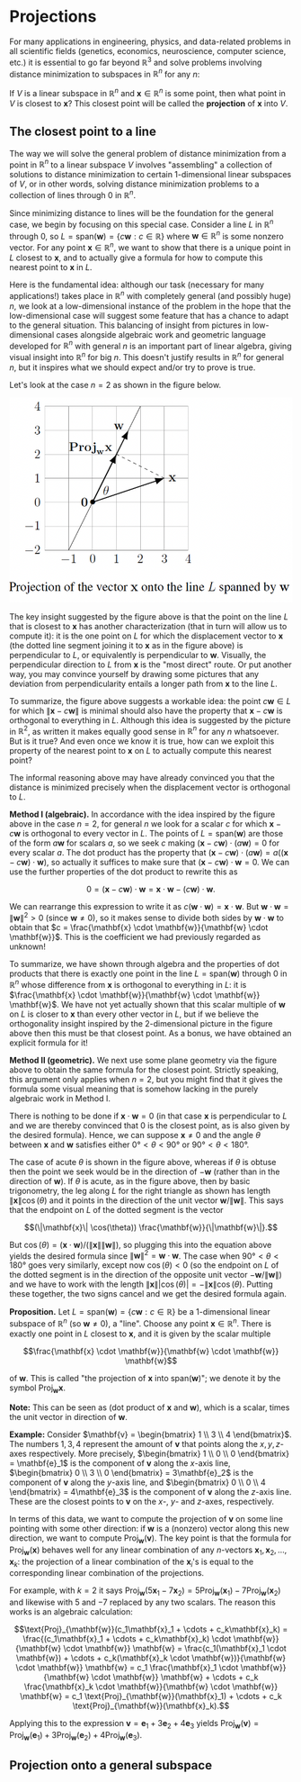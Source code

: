 # Projections

For many applications in engineering, physics, and data-related problems in all scientific fields (genetics, economics, neuroscience, computer science, etc.) it is essential to go far beyond $\mathbb{R}^3$ and solve problems involving distance minimization to subspaces in $\mathbb{R}^n$ for any $n$:

If $V$ is a linear subspace in $\mathbb{R}^n$ and $\mathbf{x} \in \mathbb{R}^n$ is some point, then what point in $V$ is closest to $\mathbf{x}$? This closest point will be called the **projection** of $\mathbf{x}$ into $V$.

## The closest point to a line

The way we will solve the general problem of distance minimization from a point in $\mathbb{R}^n$ to a linear subspace $V$ involves "assembling" a collection of solutions to distance minimization to certain $1$-dimensional linear subspaces of $V$, or in other words, solving distance minimization problems to a collection of lines through $0$ in $\mathbb{R}^n$.

Since minimizing distance to lines will be the foundation for the general case, we begin by focusing on this special case. Consider a line $L$ in $\mathbb{R}^n$ through $0$, so $L = \text{span}(\mathbf{w}) = \{c\mathbf{w} : c \in \mathbb{R}\}$ where $\mathbf{w} \in \mathbb{R}^n$ is some nonzero vector. For any point $\mathbf{x} \in \mathbb{R}^n$, we want to show that there is a unique point in $L$ closest to $\mathbf{x}$, and to actually give a formula for how to compute this nearest point to $\mathbf{x}$ in $L$. 

Here is the fundamental idea: although our task (necessary for many applications!) takes place in $\mathbb{R}^n$ with completely general (and possibly huge) $n$, we look at a low-dimensional instance of the problem in the hope that the low-dimensional case will suggest some feature that has a chance to adapt to the general situation. This balancing of insight from pictures in low-dimensional cases alongside algebraic work and geometric language developed for $\mathbb{R}^n$ with general $n$ is an important part of linear algebra, giving visual insight into $\mathbb{R}^n$ for big $n$. This doesn't justify results in $\mathbb{R}^n$ for general $n$, but it inspires what we should expect and/or try to prove is true.

Let's look at the case $n = 2$ as shown in the figure below.

![Projection of the vector x onto the line L spanned by w](proj2.png)

The key insight suggested by the figure above is that the point on the line $L$ that is closest to $\mathbf{x}$ has another characterization (that in turn will allow us to compute it): it is the one point on $L$ for which the displacement vector to $\mathbf{x}$ (the dotted line segment joining it to $\mathbf{x}$ as in the figure above) is perpendicular to $L$, or equivalently is perpendicular to $\mathbf{w}$. Visually, the perpendicular direction to $L$ from $\mathbf{x}$ is the "most direct" route. Or put another way, you may convince yourself by drawing some pictures that any deviation from perpendicularity entails a longer path from $\mathbf{x}$ to the line $L$.

To summarize, the figure above suggests a workable idea: the point $c\mathbf{w} \in L$ for which $\|\mathbf{x} - c\mathbf{w}\|$ is minimal should also have the property that $\mathbf{x} - c\mathbf{w}$ is orthogonal to everything in $L$. Although this idea is suggested by the picture in $\mathbb{R}^2$, as written it makes equally good sense in $\mathbb{R}^n$ for any $n$ whatsoever. But is it true? And even once we know it is true, how can we exploit this property of the nearest point to $\mathbf{x}$ on $L$ to actually compute this nearest point?

The informal reasoning above may have already convinced you that the distance is minimized precisely when the displacement vector is orthogonal to $L$.

**Method I (algebraic).** In accordance with the idea inspired by the figure above in the case $n = 2$, for general $n$ we look for a scalar $c$ for which $\mathbf{x} - c\mathbf{w}$ is orthogonal to every vector in $L$. The points of $L = \text{span}(\mathbf{w})$ are those of the form $a\mathbf{w}$ for scalars $a$, so we seek $c$ making $(\mathbf{x} - c\mathbf{w}) \cdot (a\mathbf{w}) = 0$ for every scalar $a$. The dot product has the property that $(\mathbf{x} - c\mathbf{w}) \cdot (a\mathbf{w}) = a((\mathbf{x} - c\mathbf{w}) \cdot \mathbf{w})$, so actually it suffices to make sure that $(\mathbf{x} - c\mathbf{w}) \cdot \mathbf{w} = 0$. We can use the further properties of the dot product to rewrite this as

$$0 = (\mathbf{x} - c\mathbf{w}) \cdot \mathbf{w} = \mathbf{x} \cdot \mathbf{w} - (c\mathbf{w}) \cdot \mathbf{w}.$$

We can rearrange this expression to write it as $c(\mathbf{w} \cdot \mathbf{w}) = \mathbf{x} \cdot \mathbf{w}$. But $\mathbf{w} \cdot \mathbf{w} = \|\mathbf{w}\|^2 > 0$ (since $\mathbf{w} \neq 0$), so it makes sense to divide both sides by $\mathbf{w} \cdot \mathbf{w}$ to obtain that $c = \frac{\mathbf{x} \cdot \mathbf{w}}{\mathbf{w} \cdot \mathbf{w}}$. This is the coefficient we had previously regarded as unknown! 

To summarize, we have shown through algebra and the properties of dot products that there is exactly one point in the line $L = \text{span}(\mathbf{w})$ through $0$ in $\mathbb{R}^n$ whose difference from $\mathbf{x}$ is orthogonal to everything in $L$: it is $\frac{\mathbf{x} \cdot \mathbf{w}}{\mathbf{w} \cdot \mathbf{w}} \mathbf{w}$. We have not yet actually shown that this scalar multiple of $\mathbf{w}$ on $L$ is closer to $\mathbf{x}$ than every other vector in $L$, but if we believe the orthogonality insight inspired by the $2$-dimensional picture in the figure above then this must be that closest point. As a bonus, we have obtained an explicit formula for it!

**Method II (geometric).** We next use some plane geometry via the figure above to obtain the same formula for the closest point. Strictly speaking, this argument only applies when $n = 2$, but you might find that it gives the formula some visual meaning that is somehow lacking in the purely algebraic work in Method I.

There is nothing to be done if $\mathbf{x} \cdot \mathbf{w} = 0$ (in that case $\mathbf{x}$ is perpendicular to $L$ and we are thereby convinced that $0$ is the closest point, as is also given by the desired formula). Hence, we can suppose $\mathbf{x} \neq 0$ and the angle $\theta$ between $\mathbf{x}$ and $\mathbf{w}$ satisfies either $0° < \theta < 90°$ or $90° < \theta < 180°$.

The case of acute $\theta$ is shown in the figure above, whereas if $\theta$ is obtuse then the point we seek would be in the direction of $-\mathbf{w}$ (rather than in the direction of $\mathbf{w}$). If $\theta$ is acute, as in the figure above, then by basic trigonometry, the leg along $L$ for the right triangle as shown has length $\|\mathbf{x}\| \cos(\theta)$ and it points in the direction of the unit vector $\mathbf{w}/\|\mathbf{w}\|$. This says that the endpoint on $L$ of the dotted segment is the vector

$$(\|\mathbf{x}\| \cos(\theta)) \frac{\mathbf{w}}{\|\mathbf{w}\|}.$$

But $\cos(\theta) = (\mathbf{x} \cdot \mathbf{w})/(\|\mathbf{x}\|\|\mathbf{w}\|)$, so plugging this into the equation above yields the desired formula since $\|\mathbf{w}\|^2 = \mathbf{w} \cdot \mathbf{w}$. The case when $90° < \theta < 180°$ goes very similarly, except now $\cos(\theta) < 0$ (so the endpoint on $L$ of the dotted segment is in the direction of the opposite unit vector $-\mathbf{w}/\|\mathbf{w}\|$) and we have to work with the length $\|\mathbf{x}\| |\cos(\theta)| = -\|\mathbf{x}\| \cos(\theta)$. Putting these together, the two signs cancel and we get the desired formula again.

**Proposition.** Let $L = \text{span}(\mathbf{w}) = \{c\mathbf{w} : c \in \mathbb{R}\}$ be a $1$-dimensional linear subspace of $\mathbb{R}^n$ (so $\mathbf{w} \neq 0$), a "line". Choose any point $\mathbf{x} \in \mathbb{R}^n$. There is exactly one point in $L$ closest to $\mathbf{x}$, and it is given by the scalar multiple

$$\frac{\mathbf{x} \cdot \mathbf{w}}{\mathbf{w} \cdot \mathbf{w}} \mathbf{w}$$

of $\mathbf{w}$. This is called "the projection of $\mathbf{x}$ into $\text{span}(\mathbf{w})$"; we denote it by the symbol $\text{Proj}_{\mathbf{w}} \mathbf{x}$.

**Note:** This can be seen as (dot product of $\mathbf{x}$ and $\mathbf{w}$), which is a scalar, times the unit vector in direction of $\mathbf{w}$.

**Example:** Consider $\mathbf{v} = \begin{bmatrix} 1 \\ 3 \\ 4 \end{bmatrix}$. The numbers $1, 3, 4$ represent the amount of $\mathbf{v}$ that points along the $x, y, z$-axes respectively. More precisely, $\begin{bmatrix} 1 \\ 0 \\ 0 \end{bmatrix} = \mathbf{e}_1$ is the component of $\mathbf{v}$ along the $x$-axis line, $\begin{bmatrix} 0 \\ 3 \\ 0 \end{bmatrix} = 3\mathbf{e}_2$ is the component of $\mathbf{v}$ along the $y$-axis line, and $\begin{bmatrix} 0 \\ 0 \\ 4 \end{bmatrix} = 4\mathbf{e}_3$ is the component of $\mathbf{v}$ along the $z$-axis line. These are the closest points to $\mathbf{v}$ on the $x$-, $y$- and $z$-axes, respectively.

In terms of this data, we want to compute the projection of $\mathbf{v}$ on some line pointing with some other direction: if $\mathbf{w}$ is a (nonzero) vector along this new direction, we want to compute $\text{Proj}_{\mathbf{w}}(\mathbf{v})$. The key point is that the formula for $\text{Proj}_{\mathbf{w}}(\mathbf{x})$ behaves well for any linear combination of any $n$-vectors $\mathbf{x}_1, \mathbf{x}_2, \ldots, \mathbf{x}_k$: the projection of a linear combination of the $\mathbf{x}_i$'s is equal to the corresponding linear combination of the projections.

For example, with $k = 2$ it says $\text{Proj}_{\mathbf{w}}(5\mathbf{x}_1 - 7\mathbf{x}_2) = 5 \text{Proj}_{\mathbf{w}}(\mathbf{x}_1) - 7 \text{Proj}_{\mathbf{w}}(\mathbf{x}_2)$ and likewise with $5$ and $-7$ replaced by any two scalars. The reason this works is an algebraic calculation:

$$\text{Proj}_{\mathbf{w}}(c_1\mathbf{x}_1 + \cdots + c_k\mathbf{x}_k) = \frac{(c_1\mathbf{x}_1 + \cdots + c_k\mathbf{x}_k) \cdot \mathbf{w}}{\mathbf{w} \cdot \mathbf{w}} \mathbf{w} = \frac{c_1(\mathbf{x}_1 \cdot \mathbf{w}) + \cdots + c_k(\mathbf{x}_k \cdot \mathbf{w})}{\mathbf{w} \cdot \mathbf{w}} \mathbf{w} = c_1 \frac{\mathbf{x}_1 \cdot \mathbf{w}}{\mathbf{w} \cdot \mathbf{w}} \mathbf{w} + \cdots + c_k \frac{\mathbf{x}_k \cdot \mathbf{w}}{\mathbf{w} \cdot \mathbf{w}} \mathbf{w} = c_1 \text{Proj}_{\mathbf{w}}(\mathbf{x}_1) + \cdots + c_k \text{Proj}_{\mathbf{w}}(\mathbf{x}_k).$$

Applying this to the expression $\mathbf{v} = \mathbf{e}_1 + 3\mathbf{e}_2 + 4\mathbf{e}_3$ yields $\text{Proj}_{\mathbf{w}}(\mathbf{v}) = \text{Proj}_{\mathbf{w}}(\mathbf{e}_1) + 3 \text{Proj}_{\mathbf{w}}(\mathbf{e}_2) + 4 \text{Proj}_{\mathbf{w}}(\mathbf{e}_3)$.

## Projection onto a general subspace
